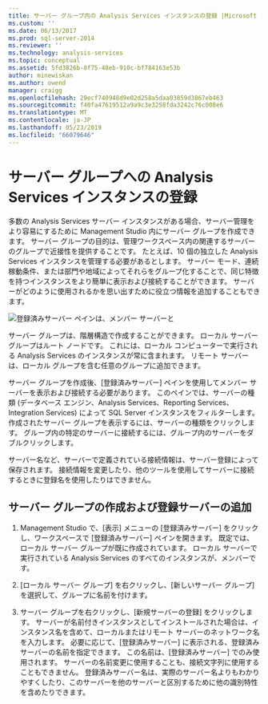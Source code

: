 ```yaml
---
title: サーバー グループ内の Analysis Services インスタンスの登録 |Microsoft Docs
ms.custom: ''
ms.date: 06/13/2017
ms.prod: sql-server-2014
ms.reviewer: ''
ms.technology: analysis-services
ms.topic: conceptual
ms.assetid: 5fd3826b-8f75-48eb-910c-bf784163e53b
author: minewiskan
ms.author: owend
manager: craigg
ms.openlocfilehash: 29ecf740948d9e02d258a5daa03859d3867eb463
ms.sourcegitcommit: f40fa47619512a9a9c3e3258fda3242c76c008e6
ms.translationtype: MT
ms.contentlocale: ja-JP
ms.lasthandoff: 05/23/2019
ms.locfileid: "66079646"
---
```

# <a name="register-an-analysis-services-instance-in-a-server-group"></a>サーバー グループへの Analysis Services インスタンスの登録
  多数の Analysis Services サーバー インスタンスがある場合、サーバー管理をより容易にするために Management Studio 内にサーバー グループを作成できます。 サーバー グループの目的は、管理ワークスペース内の関連するサーバーのグループで近接性を提供することです。 たとえば、10 個の独立した Analysis Services インスタンスを管理する必要があるとします。 サーバー モード、連続稼動条件、または部門や地域によってそれらをグループ化することで、同じ特徴を持つインスタンスをより簡単に表示および接続することができます。 サーバーがどのように使用されるかを思い出すために役立つ情報を追加することもできます。  
  
 ![登録済みサーバー ペインは、メンバー サーバーと](../media/ssas-ssms-registerserver.gif "とメンバー サーバーの登録済みサーバー ウィンドウ")  
  
 サーバー グループは、階層構造で作成することができます。 ローカル サーバー グループはルート ノードです。 これには、ローカル コンピューターで実行される Analysis Services のインスタンスが常に含まれます。 リモート サーバーは、ローカル グループを含む任意のグループに追加できます。  
  
 サーバー グループを作成後、[登録済みサーバー] ペインを使用してメンバー サーバーを表示および接続する必要があります。 このペインでは、サーバーの種類 (データベース エンジン、Analysis Services、Reporting Services、Integration Services) によって SQL Server インスタンスをフィルターします。 作成されたサーバー グループを表示するには、サーバーの種類をクリックします。 グループ内の特定のサーバーに接続するには、グループ内のサーバーをダブルクリックします。  
  
 サーバー名など、サーバーで定義されている接続情報は、サーバー登録によって保存されます。 接続情報を変更したり、他のツールを使用してサーバーに接続するときに登録名を使用したりはできません。  
  
## <a name="create-a-server-group-and-add-registered-servers"></a>サーバー グループの作成および登録サーバーの追加  
  
1.  Management Studio で、[表示] メニューの [登録済みサーバー] をクリックし、ワークスペースで [登録済みサーバー] ペインを開きます。 既定では、ローカル サーバー グループが既に作成されています。 ローカル サーバーで実行されている Analysis Services のすべてのインスタンスが、メンバーです。  
  
2.  [ローカル サーバー グループ] を右クリックし、[新しいサーバー グループ] を選択して、グループに名前を付けます。  
  
3.  サーバー グループを右クリックし、[新規サーバーの登録] をクリックします。 サーバーが名前付きインスタンスとしてインストールされた場合は、インスタンス名を含めて、ローカルまたはリモート サーバーのネットワーク名を入力します。 必要に応じて、[登録済みサーバー] に表示される、登録済みサーバーの名前を指定できます。 この名前は、[登録済みサーバー] でのみ使用されます。 サーバーの名前変更に使用することも、接続文字列に使用することもできません。 登録済みサーバー名は、実際のサーバー名よりもわかりやすくしたり、このサーバーを他のサーバーと区別するために他の識別特性を含めたりできます。  
  
  

